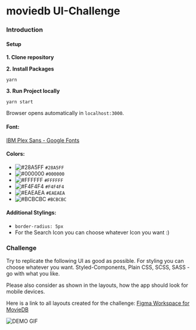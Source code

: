 # moviedb UI-Challenge


### Introduction
#### Setup

**1. Clone repository**

**2. Install Packages**

`yarn`

**3. Run Project locally**

`yarn start`

Browser opens automatically in `localhost:3000`.

#### Font:

[IBM Plex Sans - Google Fonts](https://fonts.google.com/specimen/IBM+Plex+Sans?query=IBM+Plex+Sans)

#### Colors:

- ![#28A5FF](https://via.placeholder.com/15/28A5FF/000000?text=+) `#28A5FF`
- ![#000000](https://via.placeholder.com/15/000000/000000?text=+) `#000000`
- ![#FFFFFF](https://via.placeholder.com/15/FFFFFF/000000?text=+) `#FFFFFF`
- ![#F4F4F4](https://via.placeholder.com/15/F4F4F4/000000?text=+) `#F4F4F4`
- ![#EAEAEA](https://via.placeholder.com/15/EAEAEA/000000?text=+) `#EAEAEA`
- ![#BCBCBC](https://via.placeholder.com/15/BCBCBC/000000?text=+) `#BCBCBC`

#### Additional Stylings:

- `border-radius: 5px`
- For the Search Icon you can choose whatever Icon you want :)


### Challenge

Try to replicate the following UI as good as possible. For styling you can choose whatever you want.
Styled-Components, Plain CSS, SCSS, SASS - go with what you like.

Please also consider as shown in the layouts, how the app should look for mobile devices.

Here is a link to all layouts created for the challenge: [Figma Workspace for MovieDB](https://www.figma.com/file/kSc4r8TmCN4aHqWsHIW95Y/UI-Coding-Challenge?node-id=0%3A1)

![DEMO GIF](https://github.com/volkermatthes/moviedb_ui_challenge/blob/main/_readme/demo.gif?raw=true)
